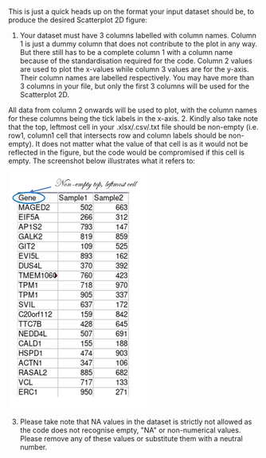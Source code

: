 This is just a quick heads up on the format your input dataset should be, to produce the desired Scatterplot 2D figure:

  1. Your dataset must have 3 columns labelled with column names. Column 1 is just a dummy column that does not contribute to the plot in any way. But there still has to be a complete column 1 with a column name because of the standardisation required for the code. Column 2 values are used to plot the x-values while column 3 values are for the y-axis. Their column names are labelled respectively. You may have more than 3 columns in your file, but only the first 3 columns will be used for the Scatterplot 2D.
  
  All data from column 2 onwards will be used to plot, with the column names for these columns being the tick labels in the x-axis.
  2. Kindly also take note that the top, leftmost cell in your .xlsx/.csv/.txt file should be non-empty (i.e. row1, column1 cell that intersects row and column labels should be non-empty). It does not matter what the value of that cell is as it would not be reflected in the figure, but the code would be compromised if this cell is empty. The screenshot below illustrates what it refers to:

![Alt text](/Figures/2sample.PNG?raw=true "Non-empty top leftmost cell")
  
  3. Please take note that NA values in the dataset is strictly not allowed as the code does not recognise empty, "NA" or non-numerical values. Please remove any of these values or substitute them with a neutral number.
